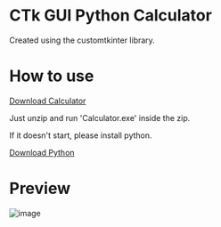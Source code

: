# CTk GUI Python Calculator

Created using the customtkinter library.

# How to use

[Download Calculator](https://github.com/Believe0127/CTk-GUI-Python-Calculator./releases/tag/CalculatorV5.6)

Just unzip and run 'Calculator.exe' inside the zip.

If it doesn't start, please install python.

[Download Python](https://www.python.org/downloads/)

# Preview

![image](https://github.com/user-attachments/assets/b786af9c-0462-4fb1-8cf0-ebc0f175feb5)
